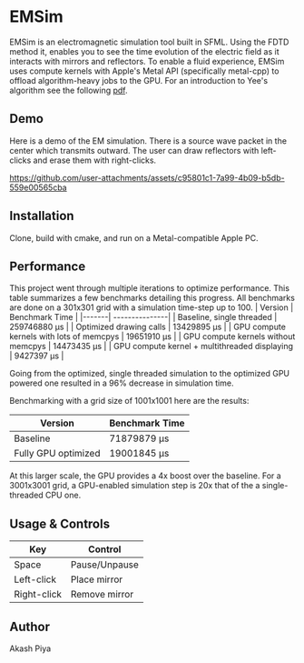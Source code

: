 # EMSim
EMSim is an electromagnetic simulation tool built in SFML. Using the FDTD method it, enables you to see the time evolution of the electric field as it interacts with mirrors and reflectors. To enable a fluid experience, EMSim uses compute kernels with Apple's Metal API (specifically metal-cpp) to offload algorithm-heavy jobs to the GPU. For an introduction to Yee's algorithm see the following [pdf](https://my.ece.utah.edu/~ece6340/LECTURES/lecture%2014/FDTD.pdf).

## Demo
Here is a demo of the EM simulation. There is a source wave packet in the center which transmits outward. The user can draw reflectors with left-clicks and erase them with right-clicks. 

https://github.com/user-attachments/assets/c95801c1-7a99-4b09-b5db-559e00565cba

## Installation
Clone, build with cmake, and run on a Metal-compatible Apple PC.

## Performance
This project went through multiple iterations to optimize performance. This table summarizes a few benchmarks detailing this progress. All benchmarks are done on a 301x301 grid with a simulation time-step up to 100. 
| Version | Benchmark Time |
|-------| ---------------|
| Baseline, single threaded | 259746880 µs |
| Optimized drawing calls | 13429895 µs |
| GPU compute kernels with lots of memcpys | 19651910 µs | 
| GPU compute kernels without memcpys | 14473435 µs |
| GPU compute kernel + multithreaded displaying | 9427397 µs |

Going from the optimized, single threaded simulation to the optimized GPU powered one resulted in a 96% decrease in simulation time.

Benchmarking with a grid size of 1001x1001 here are the results:

| Version | Benchmark Time |
| ------- | -------------- |
| Baseline | 71879879 µs |
| Fully GPU optimized | 19001845 µs | 

At this larger scale, the GPU provides a 4x boost over the baseline. For a 3001x3001 grid, a GPU-enabled simulation step is 20x that of the a single-threaded CPU one.

## Usage & Controls
| Key | Control |
| --- | ------- |
| Space | Pause/Unpause |
| Left-click | Place mirror |
| Right-click | Remove mirror |

## Author
Akash Piya
